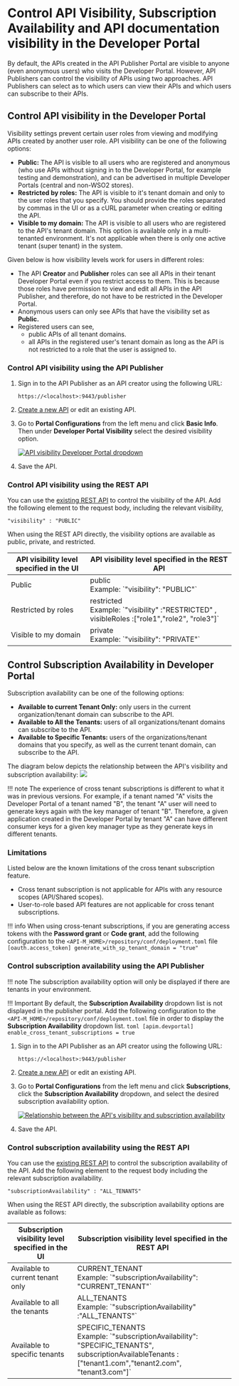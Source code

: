 # Control API Visibility, Subscription Availability and API documentation visibility in the Developer Portal

By default, the APIs created in the API Publisher Portal are visible to anyone (even anonymous users) who visits the Developer Portal. However, API Publishers can control the visibility of APIs using two approaches. API Publishers can select as to which users can view their APIs and which users can subscribe to their APIs.

## Control API visibility in the Developer Portal

Visibility settings prevent certain user roles from viewing and modifying APIs created by another user role. API visibility can be one of the following options:

- **Public:** The API is visible to all users who are registered and anonymous (who use APIs without signing in to the Developer Portal, for example testing and demonstration), and can be advertised in multiple Developer Portals (central and non-WSO2 stores).
- **Restricted by roles:** The API is visible to it's tenant domain and only to the user roles that you specify. You should provide the roles separated by commas in the UI or as a cURL parameter when creating or editing the API. 
- **Visible to my domain:** The API is visible to all users who are registered to the API's tenant domain. This option is available only in a multi-tenanted environment. It's not applicable when there is only one active tenant (super tenant) in the system.

Given below is how visibility levels work for users in different roles:

- The API **Creator** and **Publisher** roles can see all APIs in their tenant Developer Portal even if you restrict access to them. This is because those roles have permission to view and edit all APIs in the API Publisher, and therefore, do not have to be restricted in the Developer Portal.
- Anonymous users can only see APIs that have the visibility set as **Public.**
- Registered users can see,
    - public APIs of all tenant domains. 
    - all APIs in the registered user's tenant domain as long as the API is not restricted to a role that the user is assigned to.

### Control API visibility using the API Publisher
 
1.  Sign in to the API Publisher as an API creator using the following URL: 
    
     `https://<localhost>:9443/publisher` 

2.  [Create a new API]({{base_path}}/design/create-api/create-rest-api/create-a-rest-api/) or edit an existing API.
3.  Go to **Portal Configurations** from the left menu and click **Basic Info**. Then under **Developer Portal Visibility** select the desired visibility option.
        
     [![API visibility Developer Portal dropdown]({{base_path}}/assets/img/learn/api-visibility-devportal-dropdown.png)]({{base_path}}/assets/img/learn/api-visibility-devportal-dropdown.png)

4.  Save the API.

### Control API visibility using the REST API
You can use the [existing REST API]({{base_path}}/develop/product-apis/restful-apis/) to control the visibility of the API. Add the following element to the request body, including the relevant visibility,

`"visibility" : "PUBLIC"        `

When using the REST API directly, the visibility options are available as public, private, and restricted.

 <table>
    <thead>
    <tr class="header">
    <th>API visibility level specified in the UI</th>
    <th>API visibility level specified in the REST API</th>
    </tr>
    </thead>
    <tbody>
    <tr class="odd">
    <td>Public</td>
    <td>public <br>Example: `"visibility": "PUBLIC"`</td>
    </tr>
    <tr class="even">
    <td>Restricted by roles</td>
    <td>restricted <br>Example: `"visibility" :"RESTRICTED" , visibleRoles :["role1","role2", "role3"]`</td>
    </tr>
    <tr class="odd">
    <td>Visible to my domain</td>
    <td>private <br>Example: `"visibility": "PRIVATE"`</td>
    </tr>
    </tbody>
    </table>


## Control Subscription Availability in Developer Portal

Subscription availability can be one of the following options:

- **Available to current Tenant Only:** only users in the current organization/tenant domain can subscribe to the API.
- **Available to All the Tenants:** users of all organizations/tenant domains can subscribe to the API.
- **Available to Specific Tenants:** users of the organizations/tenant domains that you specify, as well as the current tenant domain, can subscribe to the API.

The diagram below depicts the relationship between the API's visibility and subscription availability:
[![]({{base_path}}/assets/img/learn/api-visibility-relationship.png)]({{base_path}}/assets/img/learn/api-visibility-relationship.png)

!!! note
     The experience of cross tenant subscriptions is different to what it was in previous versions. For example, if a tenant named "A" visits the Developer Portal of a tenant named "B", the tenant "A" user will need to generate keys again with the key manager of tenant "B". Therefore, a given application created in the Developer Portal by tenant "A" can have different consumer keys for a given key manager type as they generate keys in different tenants.

### Limitations

Listed below are the known limitations of the cross tenant subscription feature.

-   Cross tenant subscription is not applicable for APIs with any resource scopes (API/Shared scopes).
-   User-to-role based API features are not applicable for cross tenant subscriptions.

!!! info
     When using cross-tenant subscriptions, if you are generating access tokens with the **Password grant** or **Code grant**, add the following configuration to the `<API-M_HOME>/repository/conf/deployment.toml` file
     ```
     [oauth.access_token]
     generate_with_sp_tenant_domain = "true"
     ```

### Control subscription availability using the API Publisher

!!! note
    The subscription availability option will only be displayed if there are tenants in your environment.

!!! Important
     By default, the **Subscription Availability** dropdown list is not displayed in the publisher portal. Add the following configuration to the `<API-M_HOME>/repository/conf/deployment.toml` file in order to display the **Subscription Availability** dropdown list.
     ```toml
     [apim.devportal]
     enable_cross_tenant_subscriptions = true
     ```

1.  Sign in to the API Publisher as an API creator using the following URL: 

     `https://<localhost>:9443/publisher`

2.  [Create a new API]({{base_path}}/design/create-api/create-rest-api/create-a-rest-api/) or edit an existing API.

3.  Go to **Portal Configurations** from the left menu and click **Subscriptions**, click the **Subscription Availability** dropdown, and select the desired subscription availability option.
     
     [![Relationship between the API's visibility and subscription availability]({{base_path}}/assets/img/learn/api-subscription-availability.png)]({{base_path}}/assets/img/learn/api-subscription-availability.png)

4.  Save the API.

### Control subscription availability using the REST API

You can use the [existing REST API]({{base_path}}/develop/product-apis/restful-apis/) to control the subscription availability of the API. Add the following element to the request body including the relevant subscription availability.

`"subscriptionAvailability" : "ALL_TENANTS"        `

When using the REST API directly, the subscription availability options are available as follows:

 <table>
    <thead>
    <tr class="header">
    <th>Subscription visibility level specified in the UI</th>
    <th>Subscription visibility level specified in the REST API</th>
    </tr>
    </thead>
    <tbody>
    <tr class="odd">
    <td>Available to current tenant only</td>
    <td>CURRENT_TENANT <br>Example: `"subscriptionAvailability": "CURRENT_TENANT"`</td>
    </tr>
    <tr class="even">
    <td>Available to all the tenants</td>
    <td>ALL_TENANTS <br>Example: `"subscriptionAvailability" :"ALL_TENANTS"` </td>
    </tr>
    <tr class="odd">
    <td>Available to specific tenants</td>
    <td>SPECIFIC_TENANTS <br>Example: `"subscriptionAvailability": "SPECIFIC_TENANTS", subscriptionAvailableTenants : ["tenant1.com","tenant2.com", "tenant3.com"]`</td>
    </tr>
    </tbody>
    </table>
    
